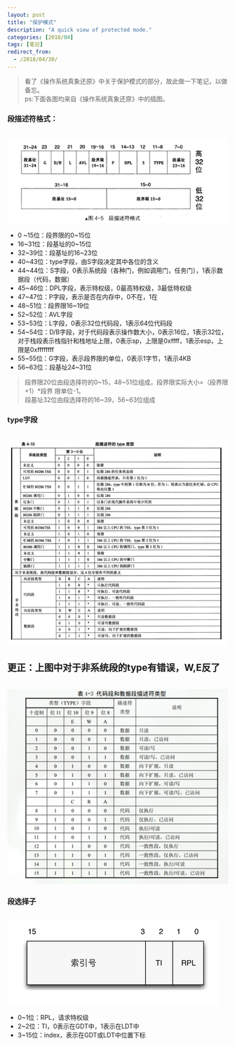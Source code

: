 ```yaml
---
layout: post
title: "保护模式"
description: "A quick view of protected mode."
categories: [2018/04]
tags: [笔记]
redirect_from:
  - /2018/04/30/
---
```


> 看了《操作系统真象还原》中关于保护模式的部分，故此做一下笔记，以做备忘。  
> ps:下面各图均来自《操作系统真象还原》中的插图。

### 段描述符格式：

&emsp;&emsp;&emsp;![descriptor](https://raw.githubusercontent.com/lm0963/lm0963.github.io/master/assets/images/screenshots/段描述符.png)

* 0 ~15位：段界限的0~15位
* 16~31位：段基址的0~15位
* 32~39位：段基址的16~23位
* 40~43位：type字段，由S字段决定其中各位的含义
* 44~44位：S字段，0表示系统段（各种门，例如调用门，任务门），1表示数据段（代码，数据）
* 45~46位：DPL字段，表示特权级，0最高特权级，3最低特权级
* 47~47位：P字段，表示是否在内存中，0不在，1在
* 48~51位：段界限16~19位
* 52~52位：AVL字段
* 53~53位：L字段，0表示32位代码段，1表示64位代码段
* 54~54位：D/B字段，对于代码段表示操作数大小，0表示16位，1表示32位，对于栈段表示栈指针和栈地址上限，0表示sp，上限是0xffff，1表示esp，上限是0xffffffff
* 55~55位：G字段，表示段界限的单位，0表示1字节，1表示4KB
* 56~63位：段基址24~31位  

> 段界限20位由段选择符的0~15，48~51位组成，段界限实际大小=（段界限+1）\*段界
限单位-1。  
> 段基址32位由段选择符的16~39，56~63位组成

### type字段

&emsp;&emsp;&emsp;![descriptor\_type](https://raw.githubusercontent.com/lm0963/lm0963.github.io/master/assets/images/screenshots/descriptor_type.png)

## 更正：上图中对于非系统段的type有错误，W,E反了

&emsp;&emsp;&emsp;![descriptor\_type](https://raw.githubusercontent.com/lm0963/lm0963.github.io/master/assets/images/screenshots/descriptor_type_2.png)

### 段选择子

&emsp;&emsp;&emsp;![descriptor\_type](https://raw.githubusercontent.com/lm0963/lm0963.github.io/master/assets/images/screenshots/selector.png)

* 0~1位：RPL，请求特权级
* 2~2位：TI，0表示在GDT中，1表示在LDT中
* 3~15位：index，表示在GDT或LDT中位置下标